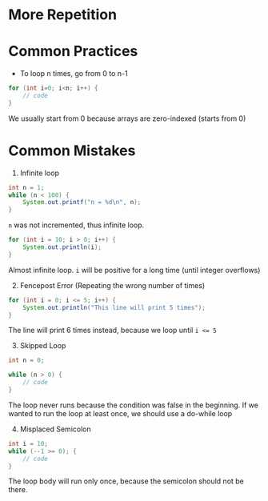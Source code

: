 # More Repetition

# Common Practices

- To loop n times, go from 0 to n-1

```java
for (int i=0; i<n; i++) {
    // code
}
```

We usually start from 0 because arrays are zero-indexed (starts from 0)

# Common Mistakes

1. Infinite loop

```java
int n = 1;
while (n < 100) {
    System.out.printf("n = %d\n", n);
}
```

`n` was not incremented, thus infinite loop.

```java
for (int i = 10; i > 0; i++) {
    System.out.println(i);
}
```

Almost infinite loop. `i` will be positive for a long time (until integer overflows)

2. Fencepost Error (Repeating the wrong number of times)

```java
for (int i = 0; i <= 5; i++) {
    System.out.println("This line will print 5 times");
}
```

The line will print 6 times instead, because we loop until `i <= 5`

3. Skipped Loop

```java
int n = 0;

while (n > 0) {
    // code
}
```

The loop never runs because the condition was false in the beginning. If we wanted to run the loop at least once, we should use a do-while loop

4. Misplaced Semicolon

```java
int i = 10;
while (--1 >= 0); {
    // code
}
```

The loop body will run only once, because the semicolon should not be there.